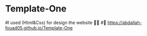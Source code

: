 # Template-One
#I used (Html&Css) for design the website 🚀📱
#🔗 https://abdallah-fouad05.github.io/Template-One
